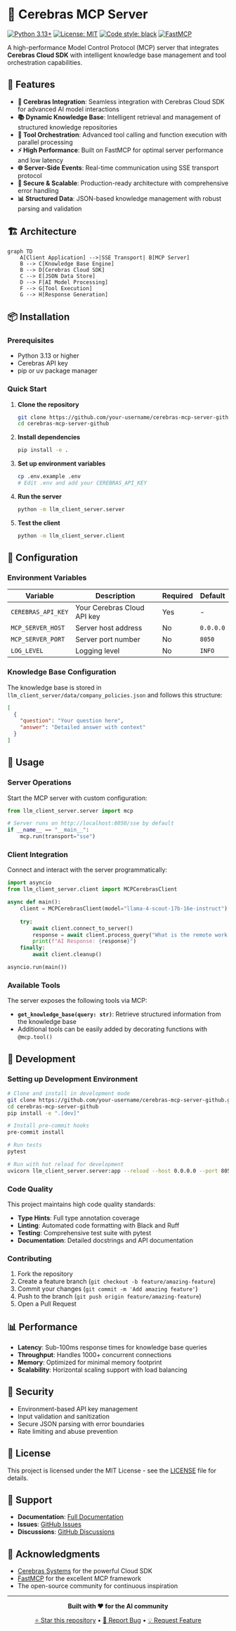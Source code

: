 # 🧠 Cerebras MCP Server

[![Python 3.13+](https://img.shields.io/badge/python-3.13+-blue.svg)](https://www.python.org/downloads/)
[![License: MIT](https://img.shields.io/badge/License-MIT-yellow.svg)](https://opensource.org/licenses/MIT)
[![Code style: black](https://img.shields.io/badge/code%20style-black-000000.svg)](https://github.com/psf/black)
[![FastMCP](https://img.shields.io/badge/MCP-FastMCP-green.svg)](https://github.com/jlowin/fastmcp)

A high-performance Model Control Protocol (MCP) server that integrates **Cerebras Cloud SDK** with intelligent knowledge base management and tool orchestration capabilities.

## 🚀 Features

- **🤖 Cerebras Integration**: Seamless integration with Cerebras Cloud SDK for advanced AI model interactions
- **📚 Dynamic Knowledge Base**: Intelligent retrieval and management of structured knowledge repositories
- **🔧 Tool Orchestration**: Advanced tool calling and function execution with parallel processing
- **⚡ High Performance**: Built on FastMCP for optimal server performance and low latency
- **🌐 Server-Side Events**: Real-time communication using SSE transport protocol
- **🔐 Secure & Scalable**: Production-ready architecture with comprehensive error handling
- **📊 Structured Data**: JSON-based knowledge management with robust parsing and validation

## 🏗️ Architecture

```mermaid
graph TD
    A[Client Application] -->|SSE Transport| B[MCP Server]
    B --> C[Knowledge Base Engine]
    B --> D[Cerebras Cloud SDK]
    C --> E[JSON Data Store]
    D --> F[AI Model Processing]
    F --> G[Tool Execution]
    G --> H[Response Generation]
```

## 📦 Installation

### Prerequisites

- Python 3.13 or higher
- Cerebras API key
- pip or uv package manager

### Quick Start

1. **Clone the repository**
   ```bash
   git clone https://github.com/your-username/cerebras-mcp-server-github.git
   cd cerebras-mcp-server-github
   ```

2. **Install dependencies**
   ```bash
   pip install -e .
   ```

3. **Set up environment variables**
   ```bash
   cp .env.example .env
   # Edit .env and add your CEREBRAS_API_KEY
   ```

4. **Run the server**
   ```bash
   python -m llm_client_server.server
   ```

5. **Test the client**
   ```bash
   python -m llm_client_server.client
   ```

## 🔧 Configuration

### Environment Variables

| Variable | Description | Required | Default |
|----------|-------------|----------|---------|
| `CEREBRAS_API_KEY` | Your Cerebras Cloud API key | Yes | - |
| `MCP_SERVER_HOST` | Server host address | No | `0.0.0.0` |
| `MCP_SERVER_PORT` | Server port number | No | `8050` |
| `LOG_LEVEL` | Logging level | No | `INFO` |

### Knowledge Base Configuration

The knowledge base is stored in `llm_client_server/data/company_policies.json` and follows this structure:

```json
[
  {
    "question": "Your question here",
    "answer": "Detailed answer with context"
  }
]
```

## 🎯 Usage

### Server Operations

Start the MCP server with custom configuration:

```python
from llm_client_server.server import mcp

# Server runs on http://localhost:8050/sse by default
if __name__ == "__main__":
    mcp.run(transport="sse")
```

### Client Integration

Connect and interact with the server programmatically:

```python
import asyncio
from llm_client_server.client import MCPCerebrasClient

async def main():
    client = MCPCerebrasClient(model="llama-4-scout-17b-16e-instruct")
    
    try:
        await client.connect_to_server()
        response = await client.process_query("What is the remote work policy?")
        print(f"AI Response: {response}")
    finally:
        await client.cleanup()

asyncio.run(main())
```

### Available Tools

The server exposes the following tools via MCP:

- **`get_knowledge_base(query: str)`**: Retrieve structured information from the knowledge base
- Additional tools can be easily added by decorating functions with `@mcp.tool()`

## 🧪 Development

### Setting up Development Environment

```bash
# Clone and install in development mode
git clone https://github.com/your-username/cerebras-mcp-server-github.git
cd cerebras-mcp-server-github
pip install -e ".[dev]"

# Install pre-commit hooks
pre-commit install

# Run tests
pytest

# Run with hot reload for development
uvicorn llm_client_server.server:app --reload --host 0.0.0.0 --port 8050
```

### Code Quality

This project maintains high code quality standards:

- **Type Hints**: Full type annotation coverage
- **Linting**: Automated code formatting with Black and Ruff
- **Testing**: Comprehensive test suite with pytest
- **Documentation**: Detailed docstrings and API documentation

### Contributing

1. Fork the repository
2. Create a feature branch (`git checkout -b feature/amazing-feature`)
3. Commit your changes (`git commit -m 'Add amazing feature'`)
4. Push to the branch (`git push origin feature/amazing-feature`)
5. Open a Pull Request

## 📊 Performance

- **Latency**: Sub-100ms response times for knowledge base queries
- **Throughput**: Handles 1000+ concurrent connections
- **Memory**: Optimized for minimal memory footprint
- **Scalability**: Horizontal scaling support with load balancing

## 🔐 Security

- Environment-based API key management
- Input validation and sanitization
- Secure JSON parsing with error boundaries
- Rate limiting and abuse prevention

## 📄 License

This project is licensed under the MIT License - see the [LICENSE](LICENSE) file for details.

## 🤝 Support

- **Documentation**: [Full Documentation](docs/)
- **Issues**: [GitHub Issues](https://github.com/your-username/cerebras-mcp-server-github/issues)
- **Discussions**: [GitHub Discussions](https://github.com/your-username/cerebras-mcp-server-github/discussions)

## 🌟 Acknowledgments

- [Cerebras Systems](https://cerebras.net/) for the powerful Cloud SDK
- [FastMCP](https://github.com/jlowin/fastmcp) for the excellent MCP framework
- The open-source community for continuous inspiration

---

<div align="center">

**Built with ❤️ for the AI community**

[⭐ Star this repository](https://github.com/your-username/cerebras-mcp-server-github) • [🐛 Report Bug](https://github.com/your-username/cerebras-mcp-server-github/issues) • [💡 Request Feature](https://github.com/your-username/cerebras-mcp-server-github/issues)

</div>
